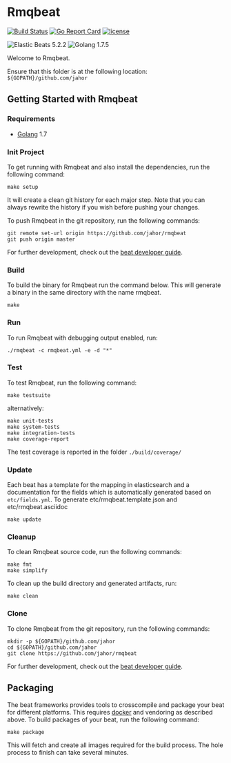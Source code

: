 # Rmqbeat
[![Build Status](https://travis-ci.org/Jahor/rmqbeat.svg?branch=master)](https://travis-ci.org/Jahor/rmqbeat)
[![Go Report Card](https://goreportcard.com/badge/github.com/Jahor/rmqbeat)](https://goreportcard.com/report/github.com/Jahor/rmqbeat)
[![license](https://img.shields.io/github/license/Jahor/rmqbeat.svg)](https://github.com/Jahor/rmqbeat)

![Elastic Beats 5.2.2](https://img.shields.io/badge/Elastic%20Beats-v5.2.2-blue.svg)
![Golang 1.7.5](https://img.shields.io/badge/Golang-v1.7.5-blue.svg)

Welcome to Rmqbeat.

Ensure that this folder is at the following location:
`${GOPATH}/github.com/jahor`

## Getting Started with Rmqbeat

### Requirements

* [Golang](https://golang.org/dl/) 1.7

### Init Project
To get running with Rmqbeat and also install the
dependencies, run the following command:

```
make setup
```

It will create a clean git history for each major step. Note that you can always rewrite the history if you wish before pushing your changes.

To push Rmqbeat in the git repository, run the following commands:

```
git remote set-url origin https://github.com/jahor/rmqbeat
git push origin master
```

For further development, check out the [beat developer guide](https://www.elastic.co/guide/en/beats/libbeat/current/new-beat.html).

### Build

To build the binary for Rmqbeat run the command below. This will generate a binary
in the same directory with the name rmqbeat.

```
make
```


### Run

To run Rmqbeat with debugging output enabled, run:

```
./rmqbeat -c rmqbeat.yml -e -d "*"
```


### Test

To test Rmqbeat, run the following command:

```
make testsuite
```

alternatively:
```
make unit-tests
make system-tests
make integration-tests
make coverage-report
```

The test coverage is reported in the folder `./build/coverage/`

### Update

Each beat has a template for the mapping in elasticsearch and a documentation for the fields
which is automatically generated based on `etc/fields.yml`.
To generate etc/rmqbeat.template.json and etc/rmqbeat.asciidoc

```
make update
```


### Cleanup

To clean  Rmqbeat source code, run the following commands:

```
make fmt
make simplify
```

To clean up the build directory and generated artifacts, run:

```
make clean
```


### Clone

To clone Rmqbeat from the git repository, run the following commands:

```
mkdir -p ${GOPATH}/github.com/jahor
cd ${GOPATH}/github.com/jahor
git clone https://github.com/jahor/rmqbeat
```


For further development, check out the [beat developer guide](https://www.elastic.co/guide/en/beats/libbeat/current/new-beat.html).


## Packaging

The beat frameworks provides tools to crosscompile and package your beat for different platforms. This requires [docker](https://www.docker.com/) and vendoring as described above. To build packages of your beat, run the following command:

```
make package
```

This will fetch and create all images required for the build process. The hole process to finish can take several minutes.
